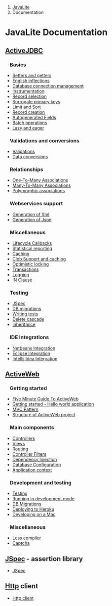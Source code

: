 <ol class=breadcrumb>
   <li><a href=/>JavaLite</a></li>
   <li class=active>Documentation</li>
</ol>
<div class=page-header>
   <h1>JavaLite Documentation</h1>
</div>

<style>

h3 {
  margin-left: 15px;
}

</style>


## [ActiveJDBC](activejdbc)

### Basics

* [Setters and getters](setters_and_getters)
* [English inflections](english_inflections)
* [Database connection management](database_connection_management)
* [Instrumentation](instrumentation)
* [Record selection](record_selection)
* [Surrogate primary keys](surrogate_primary_keys)
* [Limit and Sort](limit_and_sort)
* [Record creation](record_creation)
* [Autogenerated Fields](autogenerated_fields)
* [Batch operations](batch_operations)
* [Lazy and eager](lazy_and_eager)

### Validations and conversions
* [Validations](validations)
* [Data conversions](data_conversions)

### Relationships

* [One-To-Many Associations](one_to_many_associations)
* [Many-To-Many Associations](many_to_many_associations)
* [Polymorphic associations](polymorphic_associations)

### Webservices support

* [Generation of Xml](generation_of_xml)
* [Generation of Json](generation_of_json)

### Miscellaneous

* [Lifecycle Callbacks](lifecycle_callbacks)
* [Statistical reporting](statistics_reporting)
* [Caching](caching)
* [Clob Support and caching](clob_support_and_caching)
* [Optimistic locking](optimistic_locking)
* [Transactions](transactions)
* [Logging](logging)
* [IN Clause](in_clause)

### Testing
* [JSpec](jspec)
* [DB migrations](database_migrations)
* [Writing tests](writing_tests)
* [Delete cascade](delete_cascade)
* [Inheritance](inheritance)

### IDE Integrations

* [Netbeans Integration](netbeansIntegration)
* [Eclipse Integration](eclipseIntegration)
* [Intellij Idea Integration ](intellij_idea_integration)

## [ActiveWeb](activeweb)

### Getting started

* [Five Minute Guide To ActiveWeb](five_minute_guide_to_activeweb)
* [Getting started - Hello world application](getting_started_activeweb)
* [MVC Pattern](mvc_pattern)
* [Structure of ActiveWeb project](structure_of_activeweb_project)

### Main components

* [Controllers](controllers)
* [Views](views)
* [Routing](routing)
* [Controller Filters](controller_filters)
* [Dependency Injection](dependency_injection)
* [Database Configuration](database_configuration)
* [Application context](app_context)

### Development and testing

* [Testing](testing)
* [Running in development mode](running_in_development_mode)
* [DB Migrations](database_migrations)
* [Deploying to Heroku](deploying_to_heroku)
* [Developing on a Mac](mac_osx)

### Miscellaneous

* [Less compiler](lessc)
* [Captcha](captcha)

## [JSpec](jspec) - assertion library

* [JSpec](jspec)

## [Http](http) client

* [Http client](http)
